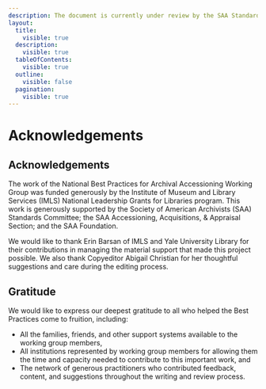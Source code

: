 ```yaml
---
description: The document is currently under review by the SAA Standards Committee.
layout:
  title:
    visible: true
  description:
    visible: true
  tableOfContents:
    visible: true
  outline:
    visible: false
  pagination:
    visible: true
---
```


# Acknowledgements

## Acknowledgements

The work of the National Best Practices for Archival Accessioning Working Group was funded generously by the Institute of Museum and Library Services (IMLS) National Leadership Grants for Libraries program. This work is generously supported by the Society of American Archivists (SAA) Standards Committee; the SAA Accessioning, Acquisitions, & Appraisal Section; and the SAA Foundation.

We would like to thank Erin Barsan of IMLS and Yale University Library for their contributions in managing the material support that made this project possible. We also thank Copyeditor Abigail Christian for her thoughtful suggestions and care during the editing process.

## Gratitude <a href="#id-7q6g88re7eaw" id="id-7q6g88re7eaw"></a>

We would like to express our deepest gratitude to all who helped the Best Practices come to fruition, including:

* All the families, friends, and other support systems available to the working group members,
* All institutions represented by working group members for allowing them the time and capacity needed to contribute to this important work, and
* The network of generous practitioners who contributed feedback, content, and suggestions throughout the writing and review process.
